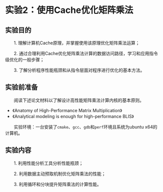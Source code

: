 # 实验2：使用Cache优化矩阵乘法

## 实验目的

&emsp;&emsp;1. 理解计算机Cache原理，并掌握使用该原理优化矩阵乘法运算；

&emsp;&emsp;2. 通过合理利用Cache优化矩阵乘法计算的数据访问路径，学习和应用指令级优化的一般步骤；

&emsp;&emsp;3. 了解分析程序性能瓶颈和从指令层面对程序进行优化的基本方法。



## 实验前准备

&emsp;&emsp;阅读下述论文材料以了解设计高性能矩阵乘法计算内核的基本原则。

- 《Anatomy of High-Performance Matrix Multiplication》  
- 《Analytical modeling is enough for high-performance BLIS》

&emsp;&emsp;实验环境：一台安装了`cmake`、`gcc`、`gdb`和`perf`环境且系统为ubuntu x64的计算机。



## 实验内容

&emsp;&emsp;1. 利用性能分析工具分析性能瓶颈；

&emsp;&emsp;2. 利用数据主动预取机制优化矩阵乘法的性能；

&emsp;&emsp;3. 利用循环和分块提升矩阵乘法的计算性能。


